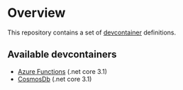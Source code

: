 # Overview

This repository contains a set of [devcontainer](https://code.visualstudio.com/docs/remote/create-dev-container) definitions.

## Available devcontainers

- [Azure Functions](azure-functions/) (.net core 3.1)
- [CosmosDb](cosmos-db/) (.net core 3.1)
